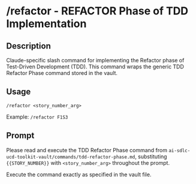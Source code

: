 # /refactor - REFACTOR Phase of TDD Implementation

## Description

Claude-specific slash command for implementing the Refactor phase of Test-Driven Development (TDD). This command wraps the generic TDD Refactor Phase command stored in the vault.

## Usage

```
/refactor <story_number_arg>
```

Example: `/refactor F1S3`

## Prompt

Please read and execute the TDD Refactor Phase command from `ai-sdlc-ucd-toolkit-vault/commands/tdd-refactor-phase.md`, substituting `{{STORY_NUMBER}}` with `<story_number_arg>` throughout the prompt.

Execute the command exactly as specified in the vault file.
